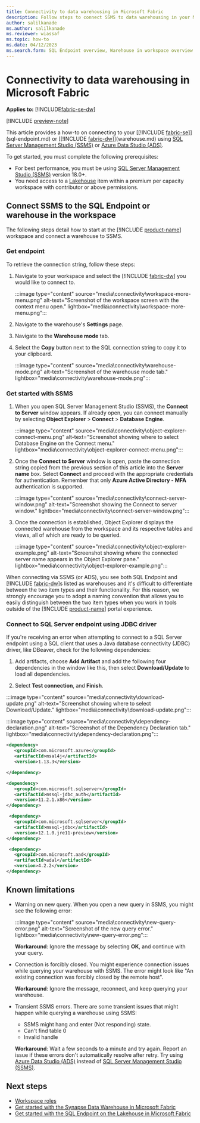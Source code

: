 ```yaml
---
title: Connectivity to data warehousing in Microsoft Fabric
description: Follow steps to connect SSMS to data warehousing in your Microsoft Fabric workspace.
author: salilkanade
ms.author: salilkanade
ms.reviewer: wiassaf
ms.topic: how-to
ms.date: 04/12/2023
ms.search.form: SQL Endpoint overview, Warehouse in workspace overview
---
```


# Connectivity to data warehousing in Microsoft Fabric

**Applies to:** [!INCLUDE[fabric-se-dw](includes/applies-to-version/fabric-se-and-dw.md)]

[!INCLUDE [preview-note](../includes/preview-note.md)]

This article provides a how-to on connecting to your [[!INCLUDE [fabric-se](includes/fabric-se.md)]](sql-endpoint.md) or [[!INCLUDE [fabric-dw](includes/fabric-dw.md)]](warehouse.md) using [SQL Server Management Studio (SSMS)](https://aka.ms/ssms) or [Azure Data Studio (ADS)](https://aka.ms/azuredatastudio).

To get started, you must complete the following prerequisites:

- For best performance, you must be using [SQL Server Management Studio (SSMS)](https://aka.ms/ssms) version 18.0+.
- You need access to a [Lakehouse](../data-engineering/lakehouse-overview.md) item within a premium per capacity workspace with contributor or above permissions.

## Connect SSMS to the SQL Endpoint or warehouse in the workspace

The following steps detail how to start at the [!INCLUDE [product-name](../includes/product-name.md)] workspace and connect a warehouse to SSMS.

### Get endpoint

To retrieve the connection string, follow these steps:

1. Navigate to your workspace and select the [!INCLUDE [fabric-dw](includes/fabric-dw.md)] you would like to connect to.

   :::image type="content" source="media\connectivity\workspace-more-menu.png" alt-text="Screenshot of the workspace screen with the context menu open." lightbox="media\connectivity\workspace-more-menu.png":::

1. Navigate to the warehouse's **Settings** page.
1. Navigate to the **Warehouse mode** tab.
1. Select the **Copy** button next to the SQL connection string to copy it to your clipboard.

   :::image type="content" source="media\connectivity\warehouse-mode.png" alt-text="Screenshot of the warehouse mode tab." lightbox="media\connectivity\warehouse-mode.png":::

### Get started with SSMS

1. When you open SQL Server Management Studio (SSMS), the **Connect to Server** window appears. If already open, you can connect manually by selecting **Object Explorer** > **Connect** > **Database Engine**.

   :::image type="content" source="media\connectivity\object-explorer-connect-menu.png" alt-text="Screenshot showing where to select Database Engine on the Connect menu." lightbox="media\connectivity\object-explorer-connect-menu.png":::

1. Once the **Connect to Server** window is open, paste the connection string copied from the previous section of this article into the **Server name** box. Select **Connect** and proceed with the appropriate credentials for authentication. Remember that only **Azure Active Directory - MFA** authentication is supported.

   :::image type="content" source="media\connectivity\connect-server-window.png" alt-text="Screenshot showing the Connect to server window." lightbox="media\connectivity\connect-server-window.png":::

1. Once the connection is established, Object Explorer displays the connected warehouse from the workspace and its respective tables and views, all of which are ready to be queried.

   :::image type="content" source="media\connectivity\object-explorer-example.png" alt-text="Screenshot showing where the connected server name appears in the Object Explorer pane." lightbox="media\connectivity\object-explorer-example.png":::

When connecting via SSMS (or ADS), you see both SQL Endpoint and [!INCLUDE [fabric-dw](includes/fabric-dw.md)]s listed as warehouses and it's difficult to differentiate between the two item types and their functionality. For this reason, we strongly encourage you to adopt a naming convention that allows you to easily distinguish between the two item types when you work in tools outside of the [!INCLUDE [product-name](../includes/product-name.md)] portal experience.

### Connect to SQL Server endpoint using JDBC driver

If you're receiving an error when attempting to connect to a SQL Server endpoint using a SQL client that uses a Java database connectivity (JDBC) driver, like DBeaver, check for the following dependencies:

1. Add artifacts, choose **Add Artifact** and add the following four dependencies in the window like this, then select **Download/Update** to load all dependencies.

1. Select **Test connection**, and **Finish**.

:::image type="content" source="media\connectivity\download-update.png" alt-text="Screenshot showing where to select Download/Update." lightbox="media\connectivity\download-update.png":::

:::image type="content" source="media\connectivity\dependency-declaration.png" alt-text="Screenshot of the Dependency Declaration tab." lightbox="media\connectivity\dependency-declaration.png":::

```xml
<dependency>
   <groupId>com.microsoft.azure</groupId>
   <artifactId>msal4j</artifactId>
   <version>1.13.3</version>

</dependency>

<dependency>
   <groupId>com.microsoft.sqlserver</groupId>
   <artifactId>mssql-jdbc_auth</artifactId>
   <version>11.2.1.x86</version>
</dependency>

 <dependency>
   <groupId>com.microsoft.sqlserver</groupId>
   <artifactId>mssql-jdbc</artifactId>
   <version>12.1.0.jre11-preview</version>
</dependency>

 <dependency>
   <groupId>com.microsoft.aad</groupId>
   <artifactId>adal</artifactId>
   <version>4.2.2</version>
</dependency>
```

## Known limitations

- Warning on new query. When you open a new query in SSMS, you might see the following error:

   :::image type="content" source="media\connectivity\new-query-error.png" alt-text="Screenshot of the new query error." lightbox="media\connectivity\new-query-error.png":::

   **Workaround**: Ignore the message by selecting **OK**, and continue with your query.

- Connection is forcibly closed. You might experience connection issues while querying your warehouse with SSMS. The error might look like "An existing connection was forcibly closed by the remote host".

   **Workaround**: Ignore the message, reconnect, and keep querying your warehouse.

- Transient SSMS errors. There are some transient issues that might happen while querying a warehouse using SSMS:

  - SSMS might hang and enter (Not responding) state.
  - Can't find table 0
  - Invalid handle

   **Workaround**: Wait a few seconds to a minute and try again. Report an issue if these errors don't automatically resolve after retry. Try using [Azure Data Studio (ADS)](https://aka.ms/azuredatastudio) instead of [SQL Server Management Studio (SSMS)](https://aka.ms/ssms).

## Next steps

- [Workspace roles](workspace-roles.md)
- [Get started with the Synapse Data Warehouse in Microsoft Fabric](get-started-data-warehouse.md)
- [Get started with the SQL Endpoint on the Lakehouse in Microsoft Fabric](get-started-sql-endpoint.md)
